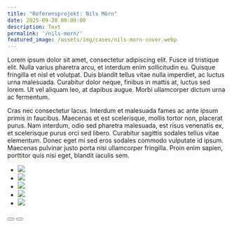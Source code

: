 ```yaml
---
title: "Referensprojekt: Nils Mörn"
date: 2025-09-28 00:00:00
description: Text
permalink: '/nils-morn/'
featured_image: /assets/img/cases/nils-morn-cover.webp
---
```


<!-- Nils säljer flis-->

Lorem ipsum dolor sit amet, consectetur adipiscing elit. Fusce id tristique elit. Nulla varius pharetra arcu, et interdum enim sollicitudin eu. Quisque fringilla et nisl et volutpat. Duis blandit tellus vitae nulla imperdiet, ac luctus urna malesuada. Curabitur dolor neque, finibus in mattis at, luctus sed lorem. Ut vel aliquam leo, at dapibus augue. Morbi ullamcorper dictum urna ac fermentum.

Cras nec consectetur lacus. Interdum et malesuada fames ac ante ipsum primis in faucibus. Maecenas et est scelerisque, mollis tortor non, placerat purus. Nam interdum, odio sed pharetra malesuada, est risus venenatis ex, et scelerisque purus orci sed libero. Curabitur sagittis sodales tellus vitae elementum. Donec eget mi sed eros sodales commodo vulputate id ipsum. Maecenas pulvinar justo porta nisi ullamcorper fringilla. Proin enim sapien, porttitor quis nisi eget, blandit iaculis sem.

<section style="position:relative">
      <div class="blogGlide fullWidth gliderMargin">
        <div class="glide__track" data-glide-el="track">
          <ul class="glide__slides">
            <li class="glide__slide">
              <img src="/assets/img/cases/nils-morn_nm-1.webp">
            </li>
            <li class="glide__slide">
              <img src="/assets/img/cases/nils-morn_nm-2.webp">
            </li>
            <li class="glide__slide">
              <img src="/assets/img/cases/nils-morn_nm-3.webp">
            </li>
            <li class="glide__slide">
              <img src="/assets/img/cases/nils-morn_nm-4.webp">
            </li>
            <li class="glide__slide">
              <img src="/assets/img/cases/nils-morn_nm-5.webp">
            </li>
          </ul>
        </div>
        <div class="glide__arrows d-flex justify-content-center mt-4 position-static" data-glide-el="controls">
          <button class="glide__arrow text-default position-static" data-glide-dir="<"><i class="ni ni-bold-left"></i></button>
          <button class="glide__arrow text-default position-static" data-glide-dir=">"><i class="ni ni-bold-right"></i></button>
        </div>
      </div>
    </section>